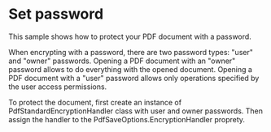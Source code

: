 # Set password
This sample shows how to protect your PDF document with a password.

When encrypting with a password, there are two password types: "user" and "owner" passwords. Opening a PDF document with an "owner" password allows to do everything with the opened document. Opening a PDF document with a "user" password allows only operations specified by the user access permissions. 

To protect the document, first create an instance of PdfStandardEncryptionHandler class with user and owner passwords. Then assign the handler to the PdfSaveOptions.EncryptionHandler proprety. 